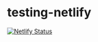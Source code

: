 # testing-netlify

[![Netlify Status](https://api.netlify.com/api/v1/badges/f01b0b16-a9ca-4579-9f5d-1555a2f2571a/deploy-status)](https://app.netlify.com/sites/testing-netlify-react-app/deploys)